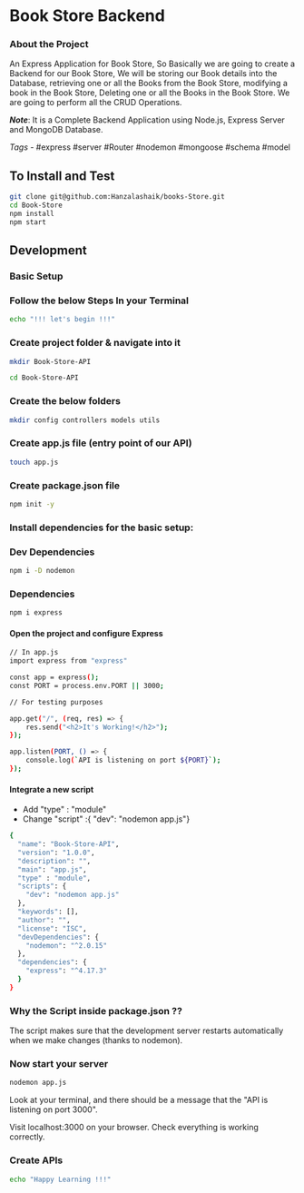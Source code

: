 <h1>Book Store Backend</h1>

### About the Project 
An Express Application for Book Store, So Basically we are going to create a Backend for our Book Store, We will be storing our Book details into the Database, retrieving one or all the Books from the Book Store, modifying a book in the Book Store, Deleting one or all the Books in the Book Store. We are going to perform all the CRUD Operations.

<b><i>Note</i></b>: It is a Complete Backend Application using Node.js, Express Server and MongoDB Database.

<i>Tags - </i>
#express #server #Router #nodemon #mongoose #schema #model 

## To Install and Test
```bash
git clone git@github.com:Hanzalashaik/books-Store.git
cd Book-Store
npm install
npm start
```

## Development
### Basic Setup
<h3>Follow the below Steps In your Terminal</h3>

```bash
echo "!!! let's begin !!!"
```
### Create project folder & navigate into it
```bash
mkdir Book-Store-API 
```

```bash
cd Book-Store-API 
```

### Create the below folders
```bash
mkdir config controllers models utils
```

### Create app.js file (entry point of our API)
```bash
touch app.js
```

### Create package.json file 
```bash
npm init -y
```

### Install dependencies for the basic setup: </h4>

### Dev Dependencies 
```bash
npm i -D nodemon 
```

### Dependencies 
```bash
npm i express
```

<h4>Open the project and configure Express </h4>

```bash
// In app.js 
import express from "express"

const app = express(); 
const PORT = process.env.PORT || 3000; 

// For testing purposes 

app.get("/", (req, res) => { 
    res.send("<h2>It's Working!</h2>"); 
}); 

app.listen(PORT, () => { 
    console.log(`API is listening on port ${PORT}`); 
});
```

<h4> Integrate a new script </h4>

- Add "type" : "module"
- Change "script" :{ "dev": "nodemon app.js"}

```bash
{
  "name": "Book-Store-API",
  "version": "1.0.0",
  "description": "",
  "main": "app.js",
  "type" : "module",
  "scripts": {
    "dev": "nodemon app.js"
  },
  "keywords": [],
  "author": "",
  "license": "ISC",
  "devDependencies": {
    "nodemon": "^2.0.15"
  },
  "dependencies": {
    "express": "^4.17.3"
  }
}
```
### Why the Script inside package.json ??
The script makes sure that the development server restarts automatically when we make changes (thanks to nodemon).

### Now start your server
```bash
nodemon app.js
```
Look at your terminal, and there should be a message that the "API is listening on port 3000".

Visit localhost:3000 on your browser. Check everything is working correctly. <br> 



### Create APIs
```bash
echo "Happy Learning !!!"
```
